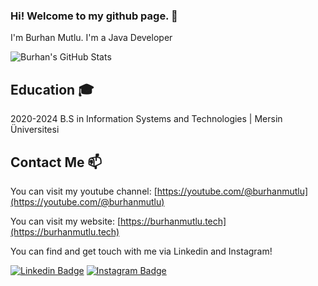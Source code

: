 ### Hi! Welcome to my github page. 👋

I'm Burhan Mutlu. I'm a Java Developer

![Burhan's GitHub Stats](https://github-readme-stats.vercel.app/api?username=burhanmutlu&show_icons=true)

## Education 🎓

2020-2024 B.S in Information Systems and Technologies | Mersin Üniversitesi

## Contact Me 📫

You can visit my youtube channel: [https://youtube.com/@burhanmutlu](https://youtube.com/@burhanmutlu)

You can visit my website: [https://burhanmutlu.tech](https://burhanmutlu.tech)

You can find and get touch with me via Linkedin and Instagram!

[![Linkedin Badge](https://img.shields.io/badge/burhanmutlu-follow%20on%20linkedin-blue?style=for-the-badge&logo=linkedin)](https://www.linkedin.com/in/burhanmutlu/)
[![Instagram Badge](https://img.shields.io/badge/kodailesi-follow%20on%20instagram-blue?style=for-the-badge&logo=instagram)](https://instagram.com/kodailesi/)
